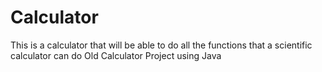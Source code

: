 # Calculator
This is a calculator that will be able to do all the functions that a scientific calculator can do
Old Calculator Project using Java
